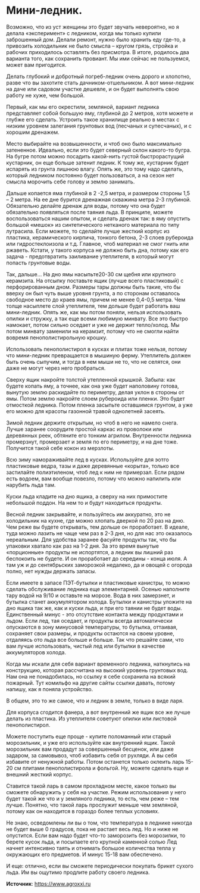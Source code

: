 # Мини-ледник.
Возможно, что из уст женщины это будет звучать невероятно,  но я делала «эксперимент» с ледником, когда мы только купили заброшенный дом. Делали  ремонт, нужно было хранить еду где-то, а привозить холодильник не было смысла – кругом грязь, стройка и рабочих приходилось оставлять без присмотра. В итоге, родилось два варианта того, как сохранить провиант. Мы ими сейчас не пользуемся,  может вам пригодится.

Делать глубокий и добротный погреб-ледник очень дорого и хлопотно, разве что вы захотите стать дачником-отшельником. А вот мини-ледник на даче или садовом участке дешевле, и он будет выполнять свою работу не хуже, чем большой.

Первый, как мы его окрестили, земляной, вариант  ледника представляет собой большую яму, глубиной до 2 метров, хотя можете и глубже его сделать. Устроить такое хранилище реально в местах с низким уровнем залегания грунтовых вод (песчаных и супесчаных), и с хорошим дренажем.

Место выбирайте на возвышенности, и чтоб оно было максимально затененное. Идеально, если это будет северный склон какого-то бугра. На бугре потом можно посадить какой-нить  густой быстрорастущий кустарник, он еще больше затенит ледник. К тому же, кустарник будет испарять из грунта лишнюю влагу. Опять же,  это тому надо сделать, который ледником постоянно будет пользоваться, а на сезон нет смысла морочить себе голову и землю занимать.

Дальше копается яма глубиной в 2 -2,5 метра, и размером стороны 1,5 – 2 метра. На ее дне бурится дренажная скважина метра 2-3 глубиной. Обязательно делайте дренаж для воды, потому что она будет обязательно появляться после таяния льда. В принципе, можете воспользоваться нашим опытом, и сделать дренаж так: в яму опустить большой «мешок» из синтетического нетканого материала по типу лутрасила. Если можете, то сделайте лучше жесткий корпус из пластика, керамического кирпича, тонкого бетона, 2-3 слоев рубероида или гидростеклоизола и т.д. Главное, чтоб материал не смог гнить или ржаветь. Кстати, у такого корпуса не должно быть дна, потому как его задача - предотвратить заиливание утеплителя, в который могут попасть грунтовые воды.

Так, дальше… На дно ямы насыпьте20-30 см щебня или крупного керамзита. На отсыпку поставьте ящик (лучше всего пластиковый) с перфорированным дном. Размеры тары должны  быть такие, что бы вверху он был чуть выше уровня грунта, а по сторонам оставалось свободное место до краев ямы, причем не менее 0,4-0,5 метра. Чем толще насыплете  слой утеплителя, тем дольше будет работать ваш мини-ледник. Опять же, как мы потом поняли, нельзя использовать опилки и стружку, а так еще всеми любимую минвату.  Все это быстро намокает, потом сильно оседает и уже не держит тепло/холод.  Мы потом минвату  заменили на  керамзит, потому что не смогли найти вовремя  пенополистирольную крошку.

Использовать пенополистирол в кусках и плитах тоже нельзя, потому что  мини-ледник превращается в мышиную ферму. Утеплитель должен быть очень сыпучим, и тогда в нем мыши не то, что не селятся, они даже не могут через него пробраться.

Сверху ящик накройте толстой утепленной крышкой. Забыла: как будете копать яму, а точнее,  как она уже будет наполовину готова, вынутую землю раскидайте по периметру, делая уклон в стороны от ямы. Потом землю накройте слоем рубероида или пленки. Это будет отмосткой ледника. Потом пленка засыпьте оставшимся грунтом, а уже его можно для красоты газонной травой однолетней  засеять.

Зимой ледник держите открытым, но чтоб в него не намело снега. Лучше заранее соорудите простой каркас из проволоки или деревянных реек, обтяните его тонким агрилом. Внутренности ледника промерзнут, промерзает и земля по его периметру, и на дне тоже. Получится такой себе кокон из мерзлоты.

Всю зиму  намораживайте лед в кусках. Используйте для эотго  пластиковые ведра, тазы и даже деревянные «корыта», только все застилайте полиэтиленом,  чтоб  лед к ним не примерзал. Если рядом есть водоем, вам вообще повезло, потому что можно напилить или нарубить льда там.

Куски льда кладите на дно ящика, а сверху на них примостите небольшой поддон. На нем то и будут находиться продукты.

Весной ледник закрывайте, и  пользуйтесь им аккуратно, это не холодильник на кухне, где можно хлопать дверкой по 20 раз на дню. Чем реже вы будете открывать, тем дольше он проработает. В идеале, туда можно лазить не чаще чем раз в 2-3 дня, но для нас это оказалось нереальным. Для удобства заранее фасуйте продукты так, что бы упаковки хватало как раз на 1-2 дня. За это время вынутые «порционные» продукты не испортятся, а ледник вы лишний раз беспокоить не будете. И он проработает до середины - конца июля. А там уж и до сентябрьских заморозкой недалеко, да и овощей с огорода полно, нет нужды держать запасы.

Если имеете  в запасе ПЭТ-бутылки и пластиковые канистры, то можно сделать обслуживание ледника еще элементарней. Осенью наполните тару водой на 9/10 и оставьте на морозе. Вода в них замерзнет, и бутылка станет аккумулятором холода. Бутылки и канистры уложите на дно ящика так же, как и куски льда, и при его таянии не будет воды. Единственный минус -  это отсутствие контакта между продуктами и льдом. Если лед, тая оседает, и продукты всегда автоматически опускаются в зону минусовой температуры, то бутылка, оттаивая, сохраняет свои размеры, и продукты остаются на своем уровне, отдаляясь ото льда все больше и больше. Так что решайте сами, что вам лучше использовать, чистый лед или бутылки в качестве аккумуляторов холода.

Когда мы  искали для себя вариант временного ледника, наткнулись на конструкцию,  которая рассчитана  на высокий уровень грунтовых вод. Нам она не понадобилась, но ссылку я себе сохранила на всякий  пожарный. Тут комильфо на другие сайты ссылки давать, потому напишу, как я поняла устройство.

В общем,  это то же самое, что и ледник в земле, только в виде ларя.

Для корпуса сгодится фанера, а вот внутренний же ящик все же лучше делать из пластика. Из утеплителя советуют   опилки или листовой пенополистирол.

Можете поступить еще проще - купите поломанный или старый морозильник, и уже его используйте как внутренний ящик. Такой морозильник вам продадут за совершенный бесценок, или даже задаром, за самовывоз, чтоб избавить себя от рухляди. А вы себя избавите от ненужной работы. Потом останется только оклеить ларь 15-20 см плитами пенополистирола и фольгой. Ну, можете сделать еще и внешний жесткий корпус.

Ставится такой ларь в самом прохладном месте, какое только вы сможете обнаружить у себя на участке. Режим использования у него будет такой же что и у земляного ледника, то есть, чем реже – тем лучше. Понятно, что  такой ларь прослужит меньше чем земляной, потому как он находится в гораздо более теплых условиях.

Не знаю, осведомлены ли вы о том, что температура в леднике никогда не будет выше 0 градусов, пока не растает весь лед. Но и ниже не опустится. Если вам надо будет что-то заморозить без морозилки, то берете кусок льда, и посыпаете его крупной каменной солью Лед начнет интенсивно таять и отнимать большое количества тепла у окружающих его предметов. И минус 15-18 вам обеспечено.

И еще: отлично, если вы сможете периодически покупать брикет сухого льда. Им  вы ощутимо продлите работу своего ледника.

**Источник**: https://www.agroxxi.ru

